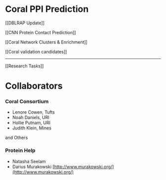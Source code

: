 # Coral PPI Prediction

[[DBLRAP Update]]

[[CNN Protein Contact Prediction]]

[[Coral Network Clusters & Enrichment]]

[[Coral validation candidates]]

---

[[Research Tasks]]

# Collaborators

### Coral Consortium

- Lenore Cowen, Tufts
- Noah Daniels, URI
- Hollie Putnam, URI
- Judith Klein, Mines

and Others

### Protein Help

- Natasha Seelam
- Darius Murakowski [http://www.murakowski.org/](http://www.murakowski.org/)